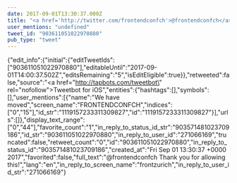 ```yaml
---
date: 2017-09-01T13:30:37.000Z
title: "<a href='http://twitter.com/frontendconfch'>@frontendconfch</a> Thank you for allowing this!″"
user_mentions: "undefined"
tweet_id: "903611051022970880"
pub_type: "tweet"
---
```

{"edit_info":{"initial":{"editTweetIds":["903611051022970880"],"editableUntil":"2017-09-01T14:00:37.502Z","editsRemaining":"5","isEditEligible":true}},"retweeted":false,"source":"<a href=\"http://tapbots.com/tweetbot\" rel=\"nofollow\">Tweetbot for iΟS</a>","entities":{"hashtags":[],"symbols":[],"user_mentions":[{"name":"We have moved","screen_name":"FRONTENDCONFCH","indices":["0","15"],"id_str":"1119157233311309827","id":"1119157233311309827"}],"urls":[]},"display_text_range":["0","44"],"favorite_count":"1","in_reply_to_status_id_str":"903571481023709186","id_str":"903611051022970880","in_reply_to_user_id":"271066169","truncated":false,"retweet_count":"0","id":"903611051022970880","in_reply_to_status_id":"903571481023709186","created_at":"Fri Sep 01 13:30:37 +0000 2017","favorited":false,"full_text":"@frontendconfch Thank you for allowing this!","lang":"en","in_reply_to_screen_name":"frontzurich","in_reply_to_user_id_str":"271066169"}
